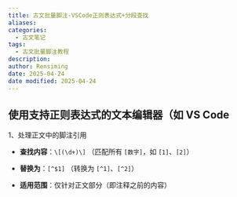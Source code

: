 ```yaml
---
title: 古文批量脚注-VSCode正则表达式+分段查找
aliases: 
categories:
  - 古文笔记
tags:
  - 古文批量脚注教程
description: 
author: Rensiming
date: 2025-04-24
date modified: 2025-04-24
---
```


## 使用支持正则表达式的文本编辑器（如 VS Code

1、处理正文中的脚注引用

- **查找内容**：`\[(\d+)\]`  （匹配所有 `[数字]`，如 `[1]`、`[2]`）

- **替换为**：`[^$1]`  （转换为 `[^1]`、`[^2]`）

- **适用范围**：仅针对正文部分（即注释之前的内容）
